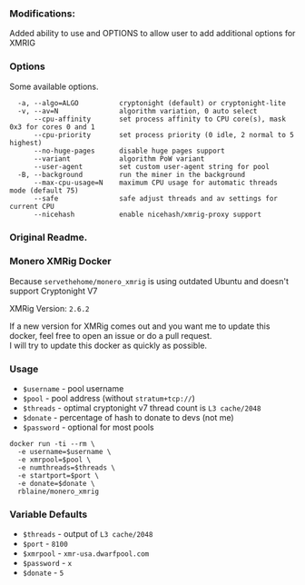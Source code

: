 ### Modifications:
Added ability to use and OPTIONS to allow user to add additional options for XMRIG 
### Options
Some available options.
```
  -a, --algo=ALGO          cryptonight (default) or cryptonight-lite
  -v, --av=N               algorithm variation, 0 auto select
      --cpu-affinity       set process affinity to CPU core(s), mask 0x3 for cores 0 and 1
      --cpu-priority       set process priority (0 idle, 2 normal to 5 highest)
      --no-huge-pages      disable huge pages support
      --variant            algorithm PoW variant
      --user-agent         set custom user-agent string for pool
  -B, --background         run the miner in the background
      --max-cpu-usage=N    maximum CPU usage for automatic threads mode (default 75)
      --safe               safe adjust threads and av settings for current CPU
      --nicehash           enable nicehash/xmrig-proxy support
```

### Original Readme.
### Monero XMRig Docker
Because `servethehome/monero_xmrig` is using outdated Ubuntu and doesn't support Cryptonight V7

XMRig Version: `2.6.2`

If a new version for XMRig comes out and you want me to update this docker, feel free to open an issue or do a pull request.  
I will try to update this docker as quickly as possible.

### Usage
* `$username` - pool username
* `$pool` - pool address (without `stratum+tcp://`)
* `$threads` - optimal cryptonight v7 thread count is `L3 cache/2048`
* `$donate` - percentage of hash to donate to devs (not me)
* `$password` - optional for most pools

```
docker run -ti --rm \
  -e username=$username \
  -e xmrpool=$pool \
  -e numthreads=$threads \
  -e startport=$port \
  -e donate=$donate \
  rblaine/monero_xmrig
```

### Variable Defaults
* `$threads` - output of `L3 cache/2048`
* `$port` - `8100`
* `$xmrpool` - `xmr-usa.dwarfpool.com`
* `$password` - `x`
* `$donate` - `5`
